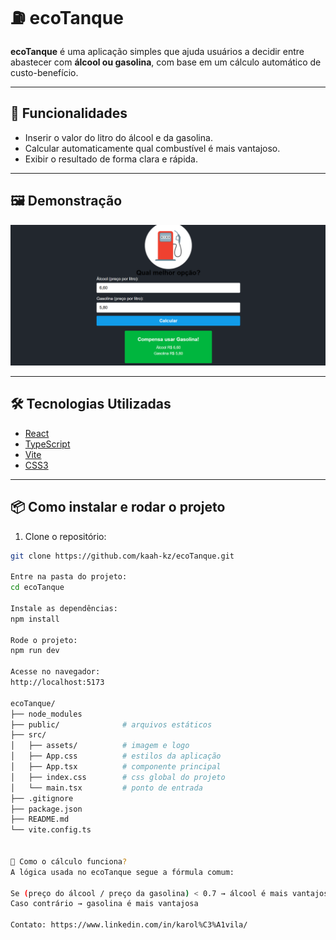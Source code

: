 # ⛽ ecoTanque

**ecoTanque** é uma aplicação simples que ajuda usuários a decidir entre abastecer com **álcool ou gasolina**, com base em um cálculo automático de custo-benefício.

---

## 🚀 Funcionalidades

- Inserir o valor do litro do álcool e da gasolina.
- Calcular automaticamente qual combustível é mais vantajoso.
- Exibir o resultado de forma clara e rápida.

---

## 🖼️ Demonstração

![ecoTanque Screenshot](./src/assets/image.png) 

---

## 🛠️ Tecnologias Utilizadas

- [React](https://reactjs.org/)
- [TypeScript](https://www.typescriptlang.org/)
- [Vite](https://vitejs.dev/)
- [CSS3](https://www.w3.org/Style/CSS/Overview.en.html)

---

## 📦 Como instalar e rodar o projeto

1. Clone o repositório:

```bash
git clone https://github.com/kaah-kz/ecoTanque.git

Entre na pasta do projeto:
cd ecoTanque

Instale as dependências:
npm install

Rode o projeto:
npm run dev

Acesse no navegador:
http://localhost:5173

ecoTanque/
├── node_modules
├── public/              # arquivos estáticos
├── src/
│   ├── assets/          # imagem e logo
│   ├── App.css          # estilos da aplicação
│   ├── App.tsx          # componente principal
│   ├── index.css        # css global do projeto
│   └── main.tsx         # ponto de entrada
├── .gitignore
├── package.json
├── README.md
└── vite.config.ts


🧮 Como o cálculo funciona?
A lógica usada no ecoTanque segue a fórmula comum:

Se (preço do álcool / preço da gasolina) < 0.7 → álcool é mais vantajoso
Caso contrário → gasolina é mais vantajosa 

Contato: https://www.linkedin.com/in/karol%C3%A1vila/
